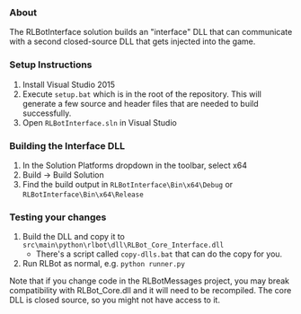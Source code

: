 ### About

The RLBotInterface solution builds an "interface" DLL that can communicate with
a second closed-source DLL that gets injected into the game.

### Setup Instructions

1. Install Visual Studio 2015
2. Execute `setup.bat` which is in the root of the repository.
This will generate a few source and header files that are needed to build successfully.
3. Open `RLBotInterface.sln` in Visual Studio

### Building the Interface DLL

1. In the Solution Platforms dropdown in the toolbar, select x64
2. Build -> Build Solution
3. Find the build output in `RLBotInterface\Bin\x64\Debug` or `RLBotInterface\Bin\x64\Release`

### Testing your changes

1. Build the DLL and copy it to `src\main\python\rlbot\dll\RLBot_Core_Interface.dll`
   - There's a script called `copy-dlls.bat` that can do the copy for you.
2. Run RLBot as normal, e.g. `python runner.py`

Note that if you change code in the RLBotMessages project, you may break compatibility with
RLBot_Core.dll and it will need to be recompiled. The core DLL is closed source,
so you might not have access to it.